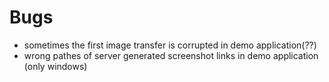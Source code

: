 Bugs
====
* sometimes the first image transfer is corrupted in demo application(??)
* wrong pathes of server generated screenshot links in demo application (only windows)  

